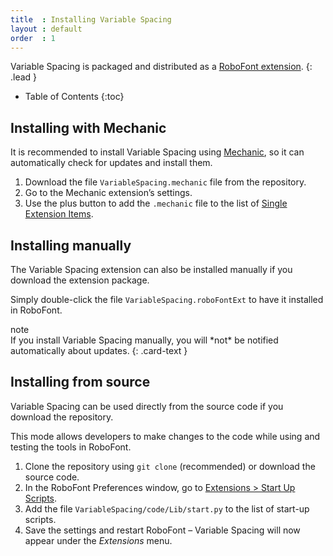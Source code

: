```yaml
---
title  : Installing Variable Spacing
layout : default
order  : 1
---
```


Variable Spacing is packaged and distributed as a [RoboFont extension].
{: .lead }

* Table of Contents
{:toc}


Installing with Mechanic
------------------------

It is recommended to install Variable Spacing using [Mechanic], so it can automatically check for updates and install them.

1. Download the file `VariableSpacing.mechanic` file from the repository.
2. Go to the Mechanic extension’s settings.
3. Use the plus button to add the `.mechanic` file to the list of [Single Extension Items].

[RoboFont extension]: http://robofont.com/documentation/extensions/
[Mechanic]: http://github.com/robofont-mechanic/mechanic-2
[Single Extension Items]: http://robofont.com/documentation/extensions/managing-extension-streams/#adding-single-extension-items


Installing manually
-------------------

The Variable Spacing extension can also be installed manually if you download the extension package.

Simply double-click the file `VariableSpacing.roboFontExt` to have it installed in RoboFont.

<div class="card text-dark bg-light my-3">
<div class="card-header">note</div>
<div class="card-body" markdown='1'>
If you install Variable Spacing manually, you will *not* be notified automatically about updates.
{: .card-text }
</div>
</div>


Installing from source
----------------------

Variable Spacing can be used directly from the source code if you download the repository.

This mode allows developers to make changes to the code while using and testing the tools in RoboFont.

1. Clone the repository using `git clone` (recommended) or download the source code.
2. In the RoboFont Preferences window, go to [Extensions > Start Up Scripts].
3. Add the file `VariableSpacing/code/Lib/start.py` to the list of start-up scripts.
4. Save the settings and restart RoboFont – Variable Spacing will now appear under the *Extensions* menu.

[Extensions > Start Up Scripts]: http://robofont.com/documentation/workspace/preferences-window/extensions/#start-up-scripts
